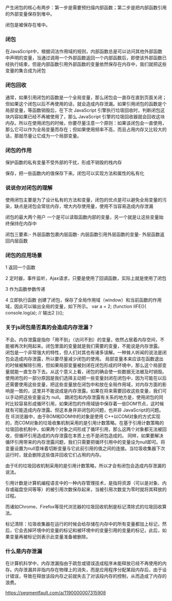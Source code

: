 产生闭包的核心有两步：第一步是需要预扫描内部函数；第二步是把内部函数引用的外部变量保存到堆中。

闭包是被保存在堆中。

### 闭包
在JavaScript中，根据词法作用域的规则，内部函数总是可以访问其他外部函数中声明的变量，当通过调用一个外部函数返回一个内部函数后，即使该外部函数已经执行结束，但是内部函数引用外部函数的变量依然保存在内存中，我们就把这些变量的集合成为闭包

### 闭包回收
通常，如果引用闭包的函数是一个全局变量，那么闭包会一直存在直到页面关闭；但如果这个闭包以后不再使用的话，就会造成内存泄漏。如果引用闭包的函数是个局部变量，等函数销毁后，在下次 JavaScript 引擎执行垃圾回收时，判断闭包这块内容如果已经不再被使用了，那么 JavaScript 引擎的垃圾回收器就会回收这块内存。所以在使用闭包的时候，你要尽量注意一个原则：如果该闭包会一直使用，那么它可以作为全局变量而存在；但如果使用频率不高，而且占用内存又比较大的话，那就尽量让它成为一个局部变量。

### 闭包的作用
保护函数的私有变量不受外部的干扰，形成不销毁的栈内存

保存，把一些函数内的值保存下来。闭包可以实现方法和属性的私有化

### 说说你对闭包的理解
使用闭包主要是为了设计私有的方法和变量，闭包的优点是可以避免全局变量的污染，缺点是闭包会常驻内存，增大内存使用量，使用不当容易造成内存泄漏

闭包的最大两个用户 一个是可以读取函数内部的变量，另一个就是让这些变量始终保持在内存中


闭包三要素:- 外层函数包裹内层函数- 内层函数引用外层函数的变量- 外层函数返回内层函数

### 闭包的应用场景

1 返回一个函数

2 定时器，事件监听，Ajax请求，只要是使用了回调函数，实际上就是使用了闭包

3 作为函数参数传递

4 立即执行函数 创建了闭包，保存了全局作用域（window）和当前函数的作用域，因此可以输出全局的变量，如下所示。
var a = 2;
(function IIFE(){
  console.log(a);  // 输出2
})();


### 关于js闭包是否真的会造成内存泄漏？

不会。内存泄露是指你「用不到」（访问不到）的变量，依然占居着内存空间，不能被再次利用起来。闭包里面的变量就是我们需要的变量，不能说是内存泄露。   闭包是一个非常强大的特性，但人们对其也有诸多误解。一种耸人听闻的说法是闭包会造成内存泄露，所以要尽量减少闭包的使用。     局部变量本来应该在函数退出的时候被解除引用，但如果局部变量被封闭在闭包形成的环境中，那么这个局部变量就能一直生存下去。从这个意义上看，闭包的确会使一些数据无法被及时销毁。使用闭包的一部分原因是我们选择主动把一些变量封闭在闭包中，因为可能在以后还需要使用这些变量，把这些变量放在闭包中和放在全局作用域，对内存方面的影响是一致的，这里并不能说成是内存泄露。如果在将来需要回收这些变量，我们可以手动把这些变量设为 null。        跟闭包和内存泄露有关系的地方是，使用闭包的同时比较容易形成循环引用，如果闭包的作用域链中保存着一些DOM节点，这时候就有可能造成内存泄露。但这本身并非闭包的问题，也并非 JavaScript的问题。在 IE浏览器中，由于BOM和DOM中的对象是使用 C++以COM对象的方式实现的，而COM对象的垃圾收集机制采用的是引用计数策略。在基于引用计数策略的垃圾回收机制中，如果两个对象之间形成了循环引用，那么这两个对象都无法被回收，但循环引用造成的内存泄露在本质上也不是闭包造成的。     同样，如果要解决循环引用带来的内存泄露问题，我们只需要把循环引用中的变量设为null即可。将变量设置为null意味着切断变量与它此前引用的值之间的连接。当垃圾收集器下次运行时，就会删除这些值并回收它们占用的内存。


由于IE的垃圾回收机制采用的是引用计数策略，所以才会有闭包会造成内存泄漏的说法。

引用计数是计算机编程语言中的一种内存管理技术，是指将资源（可以是对象、内存或磁盘空间等等）的被引用次数保存起来，当被引用次数变为零时就将其释放的过程。


而诸如Chrome、Firefox等现代浏览器的垃圾回收机制是标记清除式的垃圾回收算法。


标记清除：垃圾收集器在运行的时候会给存储在内存中的所有变量都加上标记，然后，它会去掉环境中的变量的标记和被环境中的变量引用的变量的标记，此后，如果变量再被标记则表示此变量准备被删除。
### 什么是内存泄漏

在计算机科学中，内存泄漏指由于疏忽或错误造成程序未能释放已经不再使用的内存。内存泄漏并非指内存在物理上的消失，而是应用程序分配某段内存后，由于设计错误，导致在释放该段内存之前就失去了对该段内存的控制，从而造成了内存的浪费。

https://segmentfault.com/a/1190000007315908
